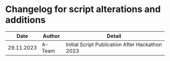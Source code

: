 # Changelog for script alterations and additions

| Date | Author | Detail | 
| --- | --- | --- |
| 29.11.2023 | A-Team | Initial Script Publication After Hackathon 2023 |